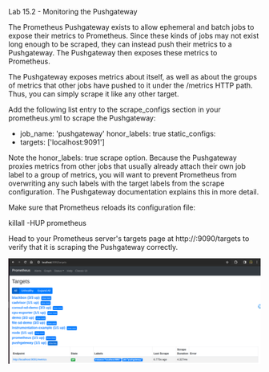 Lab 15.2 - Monitoring the Pushgateway

The Prometheus Pushgateway exists to allow ephemeral and batch jobs to expose their metrics to Prometheus. Since these kinds of jobs may not exist long enough to be scraped, they can instead push their metrics to a Pushgateway. The Pushgateway then exposes these metrics to Prometheus.

The Pushgateway exposes metrics about itself, as well as about the groups of metrics that other jobs
have pushed to it under the /metrics HTTP path. Thus, you can simply scrape it like any other
target.

Add the following list entry to the scrape_configs section in your prometheus.yml to scrape the
Pushgateway:

- job_name: 'pushgateway'
honor_labels: true
static_configs:
- targets: ['localhost:9091']

Note the honor_labels: true scrape option. Because the Pushgateway proxies metrics from other
jobs that usually already attach their own job label to a group of metrics, you will want to prevent
Prometheus from overwriting any such labels with the target labels from the scrape configuration. The
Pushgateway documentation explains this in more detail.

Make sure that Prometheus reloads its configuration file:

killall -HUP prometheus

Head to your Prometheus server's targets page at http://<machine-ip>:9090/targets to verify
that it is scraping the Pushgateway correctly.

![alt text](image.png)